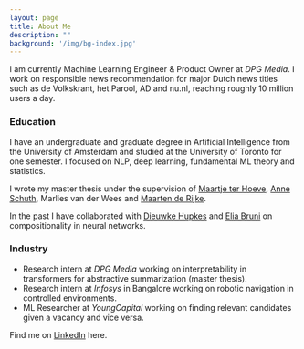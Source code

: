```yaml
---
layout: page
title: About Me
description: ""
background: '/img/bg-index.jpg'
---
```


I am currently Machine Learning Engineer & Product Owner at *DPG Media*. I work on responsible news recommendation for major Dutch news titles such as de Volkskrant, het Parool, AD and nu.nl, reaching roughly 10 million users a day.

### Education
I have an undergraduate and graduate degree in Artificial Intelligence from the University of Amsterdam and studied at the University of Toronto for one semester. I focused on NLP, deep learning, fundamental ML theory and statistics.

I wrote my master thesis under the supervision of [Maartje ter Hoeve](https://maartjeth.github.io/), [Anne Schuth](https://www.anneschuth.nl/), Marlies van der Wees and [Maarten de Rijke](https://staff.fnwi.uva.nl/m.derijke/).

In the past I have collaborated with [Dieuwke Hupkes](https://dieuwkehupkes.nl/) and [Elia Bruni](https://eliabruni.github.io/) on compositionality in neural networks.

### Industry
- Research intern at *DPG Media* working on interpretability in transformers for abstractive summarization (master thesis).
- Research intern at *Infosys* in Bangalore working on robotic navigation in controlled environments.  
- ML Researcher at *YoungCapital* working on finding relevant candidates given a vacancy and vice versa.

Find me on [LinkedIn](https://www.linkedin.com/in/joris-baan-669324b3/) here.
